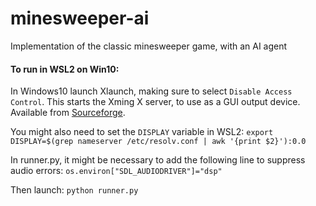 # minesweeper-ai
Implementation of the classic minesweeper game, with an AI agent

#### To run in WSL2 on Win10:
In Windows10 launch Xlaunch, making sure to select `Disable Access Control`. This starts the Xming X server, to use as a GUI output device. Available from [Sourceforge](https://sourceforge.net/projects/xming/).

You might also need to set the `DISPLAY` variable in WSL2:
  `export DISPLAY=$(grep nameserver /etc/resolv.conf | awk '{print $2}'):0.0`

In runner.py, it might be necessary to add the following line to suppress audio errors:
  `os.environ["SDL_AUDIODRIVER"]="dsp"`

Then launch: `python runner.py`
